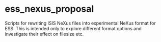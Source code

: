 # ess_nexus_proposal

Scripts for rewriting ISIS NeXus files into experimental NeXus format for ESS. This is intended only to explore different format options and investigate their effect on filesize etc.

